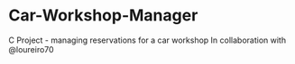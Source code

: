 # Car-Workshop-Manager
C Project - managing reservations for a car workshop
In collaboration with @loureiro70
